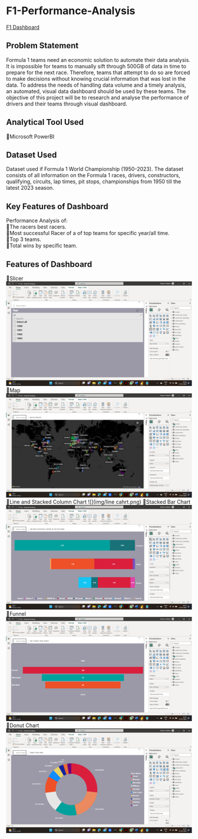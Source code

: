 # F1-Performance-Analysis
[F1 Dashboard](img/F1-Pro-year.pdf)

## Problem Statement
Formula 1 teams need an economic solution to 
automate their data analysis. It is impossible for teams to manually sift through 500GB of data in 
time to prepare for the next race. Therefore, teams that attempt to do so are forced to make 
decisions without knowing crucial information that was lost in the data. To address the needs of 
handling data volume and a timely analysis, an automated, visual data dashboard should be used 
by these teams. The objective of this project will be to research and analyse the performance 
of drivers and their teams through visual dashboard.

## Analytical Tool Used
📌Microsoft PowerBI

## Dataset Used
Dataset used if Formula 1 World Championship (1950-2023). The dataset consists of all information 
on the Formula 1 races, drivers, constructors, qualifying, circuits, lap times, pit stops, championships 
from 1950 till the latest 2023 season.

## Key Features of Dashboard
Performance Analysis of:<br>
📌The racers best racers. <br>
📌Most successful Racer of a of top teams for specific year/all time. <br>
📌Top 3 teams. <br>
📌Total wins by specific team. <br>

## Features of Dashboard
📍Slicer
![](img/slicer.png)
📍Map
![](img/map.png)
📍Line and Stacked Column Chart
![](img/line cahrt.png)
📍Stacked Bar Chart
![](img/stacekd.png)
📍Funnel
![](img/funnel.png)
📍Donut Chart
![](img/donut.png)
